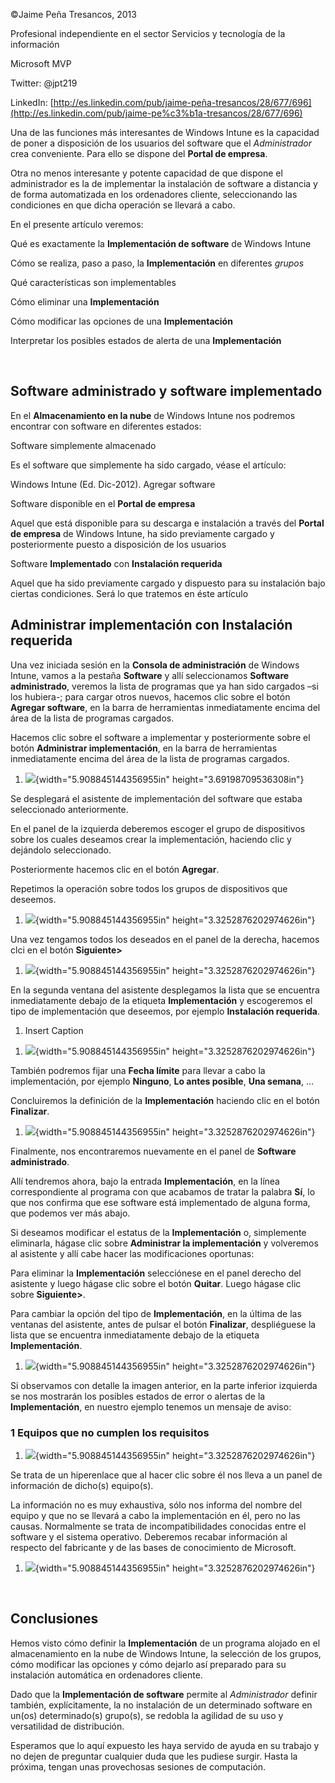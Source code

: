 ©Jaime Peña Tresancos, 2013

Profesional independiente en el sector Servicios y tecnología de la
información

Microsoft MVP

Twitter: @jpt219

LinkedIn:
[http://es.linkedin.com/pub/jaime-peña-tresancos/28/677/696](http://es.linkedin.com/pub/jaime-pe%c3%b1a-tresancos/28/677/696)

Una de las funciones más interesantes de Windows Intune es la capacidad
de poner a disposición de los usuarios del software que el
*Administrador* crea conveniente. Para ello se dispone del **Portal de
empresa**.

Otra no menos interesante y potente capacidad de que dispone el
administrador es la de implementar la instalación de software a
distancia y de forma automatizada en los ordenadores cliente,
seleccionando las condiciones en que dicha operación se llevará a cabo.

En el presente artículo veremos:

Qué es exactamente la **Implementación de software** de Windows Intune

Cómo se realiza, paso a paso, la **Implementación** en diferentes
*grupos*

Qué características son implementables

Cómo eliminar una **Implementación**

Cómo modificar las opciones de una **Implementación**

Interpretar los posibles estados de alerta de una **Implementación**

 

Software administrado y software implementado
---------------------------------------------

En el **Almacenamiento en la nube** de Windows Intune nos podremos
encontrar con software en diferentes estados:

Software simplemente almacenado

Es el software que simplemente ha sido cargado, véase el artículo:

Windows Intune (Ed. Dic-2012). Agregar software

Software disponible en el **Portal de empresa**

Aquel que está disponible para su descarga e instalación a través del
**Portal de empresa** de Windows Intune, ha sido previamente cargado y
posteriormente puesto a disposición de los usuarios

Software **Implementado** con **Instalación requerida**

Aquel que ha sido previamente cargado y dispuesto para su instalación
bajo ciertas condiciones. Será lo que tratemos en éste artículo

Administrar implementación con Instalación requerida
----------------------------------------------------

Una vez iniciada sesión en la **Consola de administración** de Windows
Intune, vamos a la pestaña **Software** y allí seleccionamos **Software
administrado**, veremos la lista de programas que ya han sido cargados
–si los hubiera-; para cargar otros nuevos, hacemos clic sobre el botón
**Agregar software**, en la barra de herramientas inmediatamente encima
del área de la lista de programas cargados.

Hacemos clic sobre el software a implementar y posteriormente sobre el
botón **Administrar implementación**, en la barra de herramientas
inmediatamente encima del área de la lista de programas cargados.

1.  ![](./media/media/image1.png){width="5.908845144356955in"
    height="3.69198709536308in"}

Se desplegará el asistente de implementación del software que estaba
seleccionado anteriormente.

En el panel de la izquierda deberemos escoger el grupo de dispositivos
sobre los cuales deseamos crear la implementación, haciendo clic y
dejándolo seleccionado.

Posteriormente hacemos clic en el botón **Agregar**.

Repetimos la operación sobre todos los grupos de dispositivos que
deseemos.

1.  ![](./media/media/image2.png){width="5.908845144356955in"
    height="3.3252876202974626in"}

Una vez tengamos todos los deseados en el panel de la derecha, hacemos
clci en el botón **Siguiente&gt;**

1.  ![](./media/media/image3.png){width="5.908845144356955in"
    height="3.3252876202974626in"}

En la segunda ventana del asistente desplegamos la lista que se
encuentra inmediatamente debajo de la etiqueta **Implementación** y
escogeremos el tipo de implementación que deseemos, por ejemplo
**Instalación requerida**.

1.  Insert Caption

<!-- -->

1.  ![](./media/media/image4.png){width="5.908845144356955in"
    height="3.3252876202974626in"}

También podremos fijar una **Fecha límite** para llevar a cabo la
implementación, por ejemplo **Ninguno**, **Lo antes posible**, **Una
semana**, …

Concluiremos la definición de la **Implementación** haciendo clic en el
botón **Finalizar**.

1.  ![](./media/media/image5.png){width="5.908845144356955in"
    height="3.3252876202974626in"}

Finalmente, nos encontraremos nuevamente en el panel de **Software
administrado**.

Allí tendremos ahora, bajo la entrada **Implementación**, en la línea
correspondiente al programa con que acabamos de tratar la palabra
**Sí**, lo que nos confirma que ese software está implementado de alguna
forma, que podemos ver más abajo.

Si deseamos modificar el estatus de la **Implementación** o, simplemente
eliminarla, hágase clic sobre **Administrar la implementación** y
volveremos al asistente y allí cabe hacer las modificaciones oportunas:

Para eliminar la **Implementación** selecciónese en el panel derecho del
asistente y luego hágase clic sobre el botón **Quitar**. Luego hágase
clic sobre **Siguiente&gt;**.

Para cambiar la opción del tipo de **Implementación**, en la última de
las ventanas del asistente, antes de pulsar el botón **Finalizar**,
despliéguese la lista que se encuentra inmediatamente debajo de la
etiqueta **Implementación**.

1.  ![](./media/media/image6.png){width="5.908845144356955in"
    height="3.3252876202974626in"}

Si observamos con detalle la imagen anterior, en la parte inferior
izquierda se nos mostrarán los posibles estados de error o alertas de la
**Implementación**, en nuestro ejemplo tenemos un mensaje de aviso:

### 1 Equipos que no cumplen los requisitos

1.  ![](./media/media/image7.png){width="5.908845144356955in"
    height="3.3252876202974626in"}

Se trata de un hiperenlace que al hacer clic sobre él nos lleva a un
panel de información de dicho(s) equipo(s).

La información no es muy exhaustiva, sólo nos informa del nombre del
equipo y que no se llevará a cabo la implementación en él, pero no las
causas. Normalmente se trata de incompatibilidades conocidas entre el
software y el sistema operativo. Deberemos recabar información al
respecto del fabricante y de las bases de conocimiento de Microsoft.

1.  ![](./media/media/image8.png){width="5.908845144356955in"
    height="3.3252876202974626in"}

 

Conclusiones
------------

Hemos visto cómo definir la **Implementación** de un programa alojado en
el almacenamiento en la nube de Windows Intune, la selección de los
grupos, cómo modificar las opciones y cómo dejarlo así preparado para su
instalación automática en ordenadores cliente.

Dado que la **Implementación de software** permite al *Administrador*
definir también, explícitamente, la no instalación de un determinado
software en un(os) determinado(s) grupo(s), se redobla la agilidad de su
uso y versatilidad de distribución.

Esperamos que lo aquí expuesto les haya servido de ayuda en su trabajo y
no dejen de preguntar cualquier duda que les pudiese surgir. Hasta la
próxima, tengan unas provechosas sesiones de computación.

